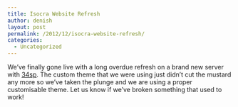 ```yaml
---
title: Isocra Website Refresh
author: denish
layout: post
permalink: /2012/12/isocra-website-refresh/
categories:
  - Uncategorized
---
```

We&#8217;ve finally gone live with a long overdue refresh on a brand new server with <a title="34sp hosting" href="http://www.34sp.com/" target="_blank">34sp</a>. The custom theme that we were using just didn&#8217;t cut the mustard any more so we&#8217;ve taken the plunge and we are using a proper customisable theme. Let us know if we&#8217;ve broken something that used to work!